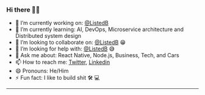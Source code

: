 ### Hi there 👋🏽

- 🔭 I’m currently working on: [@ListedB](https://github.com/listedb)
- 🌱 I’m currently learning: AI, DevOps, Microservice architecture and Distributed system design
- 👯 I’m looking to collaborate on: [@ListedB](https://github.com/listedb) 😁
- 🤔 I’m looking for help with: [@ListedB](https://github.com/listedb) 😅
- 💬 Ask me about: React Native, Node.js, Business, Tech, and Cars
- 📫 How to reach me: [Twitter](https://twitter.com/kingitaj), [Linkedin](https://linkedin.com/in/taj-english)
- 😄 Pronouns: He/Him
- ⚡ Fun fact: I like to build shit 🛠 💻

-----

<!-- ![Taj's github stats](https://github-readme-stats.vercel.app/api?username=itajenglish&count_private=true&show_icons=true&theme=shades-of-purple) -->
